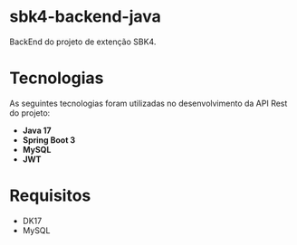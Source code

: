 # sbk4-backend-java
BackEnd do projeto de extenção SBK4.

# Tecnologias
As seguintes tecnologias foram utilizadas no desenvolvimento da API Rest do projeto:
- **Java 17**
- **Spring Boot 3**
- **MySQL**
- **JWT**

# Requisitos
- DK17
- MySQL
